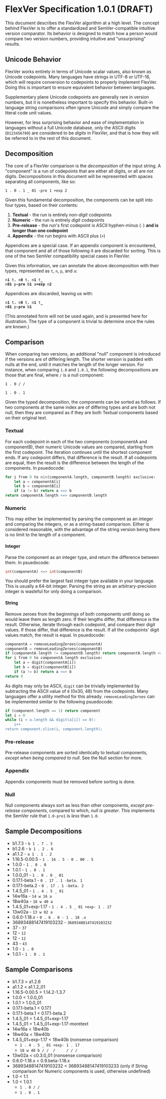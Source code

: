 # FlexVer Specification 1.0.1 (DRAFT)

This document describes the FlexVer algorithm at a high level. The concept behind FlexVer is to
offer a standardized and SemVer-compatible intuitive version comparator. Its behavior is designed
to match how a person would compare two version numbers, providing intuitive and "unsurprising"
results.

## Unicode Behavior
FlexVer works entirely in terms of Unicode scalar values, also known as Unicode codepoints. Many
languages have strings in UTF-8 or UTF-16, which will require conversion to codepoints to properly
implement FlexVer. Doing this is important to ensure equivalent behavior between languages.

Supplementary plane Unicode codepoints are generally rare in version numbers, but it is nonetheless
important to specify this behavior. Built-in language string comparisons often ignore Unicode and
simply compare the literal code unit values.

However, for less surprising behavior and ease of implementation in languages without a full Unicode
database, only the ASCII digits (`0123456789`) are considered to be *digits* in FlexVer, and that is
how they will be referred to in the rest of this document.

## Decomposition
The core of a FlexVer comparison is the *decomposition* of the input string. A "component" is a run
of codepoints that are either all digits, or all are not digits. Decompositions in this document
will be represented with spaces separating all components, like so:

`1 . 0 . 1 _ 01 -pre 1 +exp 2`

Given this fundamental decomposition, the components can be split into four types, based on their
contents:

1. **Textual** - the run is entirely *non-digit* codepoints
2. **Numeric** - the run is entirely *digit* codepoints
3. **Pre-release** - the run's first codepoint is ASCII hyphen-minus (`-`) **and is longer than one codepoint**
4. **Appendix** - the run begins with ASCII plus (`+`)

Appendices are a special case. If an appendix component is encountered, that component and all of
those following it are discarded for sorting. This is one of the two SemVer compatibility special
cases in FlexVer.

Given this information, we can annotate the above decomposition with their types, represented as
`t`, `n`, `p`, and `a`:

<code>n<b>1</b> t<b>.</b> n<b>0</b> t<b>.</b> n<b>1</b> t<b>_</b> n<b>01</b> p<b>-pre</b> b<b>1</b> a<b>+exp</b> n<b>2</b></code>

Appendices are discarded, leaving us with:

<code>n<b>1</b> t<b>.</b> n<b>0</b> t<b>.</b> n<b>1</b> t<b>_</b> n<b>01</b> p<b>-pre</b> b<b>1</b></code>

(This annotated form will not be used again, and is presented here for illustration. The type of a
component is trivial to determine once the rules are known.)

## Comparison
When comparing two versions, an additional "null" component is introduced if the versions are of
differing length. The shorter version is padded with nulls at the end, until it matches the length
of the longer version. For instance, when comparing `1.0` and `1.0.1`, the following decompositions
are those that are final, where `/` is a null component:

`1 . 0 / /`

`1 . 0 . 1`

Given the typed decomposition, the components can be sorted as follows. If two components at the
same index are of differing types and are both not null, then they are compared as if they are both
Textual components based on their original text.

### Textual
For each codepoint in each of the two components (componentA and componentB), their numeric Unicode
values are compared, starting from the first codepoint. The iteration continues until the shortest
component ends. If any codepoint differs, that difference is the result. If all codepoints are
equal, then the result is the difference between the length of the components. In psuedocode:

```raku
for i from 0 to min(componentA.length, componentB.length) exclusive:
	let a = componentA[i]
	let b = componentB[i]
	if (a != b) return a <=> b
return componentA.length <=> componentB.length
```

### Numeric
This may either be implemented by parsing the component as an integer and comparing the integers,
or as a string-based comparison. Either is considered reasonable, with the advantage of the string
version being there is no limit to the length of a component.

#### Integer
Parse the component as an integer type, and return the difference between them. In psuedocode:

```raku
int(componentA) <=> int(componentB)
```

You should prefer the largest fast integer type available in your language. This is usually a 64-bit
integer. Parsing the string as an arbitrary-precision integer is wasteful for only doing a
comparison.

#### String
Remove zeroes from the beginnings of both components until doing so would leave them as length
zero. If their lengths differ, that difference is the result. Otherwise, iterate through each
codepoint, and compare their digit values. If those differ, that difference is the result. If all
the codepoints' digit values match, the result is equal. In psuedocode:

```raku
componentA = removeLeadingZeroes(componentA)
componentB = removeLeadingZeroes(componentB)
if (componentA.length != componentB.length) return componentA.length <=> componentB.length
for i from 0 to componentA.length exclusive:
	let a = digit(componentA[i])
	let b = digit(componentB[i])
	if (a != b) return a <=> b
return 0
```

As digits may only be ASCII, `digit` can be trivially implemented by subtracting the ASCII value of
`0` (0x30, 48) from the codepoints. Many languages offer a utility method for this already.
`removeLeadingZeroes` can be implemented similar to the following psuedocode:

```raku
if (component.length == 1) return component
let i = 0
while (i < a.length && digit(a[i]) == 0):
	i++
return component.slice(i, component.length);
```

### Pre-release
Pre-release components are sorted identically to textual components, *except when being compared to
null*. See the Null section for more.

### Appendix
Appendix components must be removed before sorting is done.

### Null
Null components always sort as less than other components, *except pre-release components*, compared
to which, *null is greater*. This implements the SemVer rule that `1.0-pre1` is *less* than `1.0`.

## Sample Decompositions

* b1.7.3 - `b 1 . 7 . 3`
* b1.2.6 - `b 1 . 2 . 6`
* a1.1.2 - `a 1 . 1 . 2`
* 1.16.5-0.00.5 - `1 . 16 . 5 - 0 . 00 . 5`
* 1.0.0 - `1 . 0 . 0`
* 1.0.1 - `1 . 0 . 1`
* 1.0.0_01 - `1 . 0 . 0 _ 01`
* 0.17.1-beta.1 - `0 . 17 . 1 -beta. 1`
* 0.17.1-beta.2 - `0 . 17 . 1 -beta. 2`
* 1.4.5_01 - `1 . 4 . 5 _ 01`
* 14w16a - `14 w 16 a`
* 18w40a - `18 w 40 a`
* 1.4.5_01+exp-1.17 - `1 . 4 . 5 _ 01 +exp- 1 . 17`
* 13w02a - `13 w 02 a`
* 0.6.0-1.18.x - `0 . 6 . 0 - 1 . 18 .x`
* 36893488147419103232 - `36893488147419103232`
* 37 - `37`
* 12 - `12`
* 12 - `12`
* 43 - `43`
* 1.0 - `1 . 0`
* 1.0.1 - `1 . 0 . 1`

## Sample Comparisons

* b1.7.3 > a1.2.6
* a1.1.2 < a1.1.2_01
* 1.16.5-0.00.5 > 1.14.2-1.3.7
* 1.0.0 < 1.0.0_01
* 1.0.1 > 1.0.0_01
* 0.17.1-beta.1 < 0.17.1
* 0.17.1-beta.1 < 0.17.1-beta.2
* 1.4.5_01 = 1.4.5_01+exp-1.17
* 1.4.5_01 = 1.4.5_01+exp-1.17-moretext
* 14w16a < 18w40b
* 18w40a < 18w40b
* 1.4.5_01+exp-1.17 < 18w40b (nonsense comparison)
  * `1 . 4 . 5 _ 01 +exp- 1 . 17`
  * `18 w 40 b / /  /     / / / `
* 13w02a < c0.3.0_01 (nonsense comparison)
* 0.6.0-1.18.x < 0.9.beta-1.18.x
* 36893488147419103232 < 36893488147419103233 (only if String comparison for Numeric components is used, otherwise undefined)
* 1.0 < 1.1
* 1.0 < 1.0.1
  * `1 . 0 / /`
  * `1 . 0 . 1`
